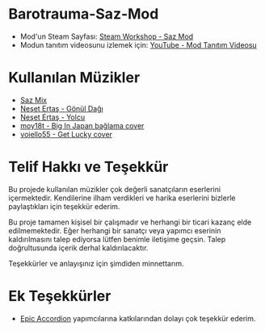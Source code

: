 # Barotrauma-Saz-Mod
- Mod'un Steam Sayfası: [Steam Workshop - Saz Mod](https://steamcommunity.com/sharedfiles/filedetails/?id=2674924642)
- Modun tanıtım videosunu izlemek için: [YouTube - Mod Tanıtım Videosu](https://youtu.be/wUh9eHDFlzI)

# Kullanılan Müzikler

- [Saz Mix](https://www.youtube.com/watch?v=ZxCSTRxfqKc)
- [Neşet Ertaş - Gönül Dağı](https://www.youtube.com/watch?v=aXLj7rM6UQQ)
- [Neşet Ertaş - Yolcu](https://www.youtube.com/watch?v=V9kbKSXfkvA)
- [moy18t - Big In Japan bağlama cover](https://www.youtube.com/watch?v=1ZCCYiJBcHk)
- [voiello55 - Get Lucky cover](https://vt.tiktok.com/ZS69nQnDW/)

# Telif Hakkı ve Teşekkür

Bu projede kullanılan müzikler çok değerli sanatçıların eserlerini içermektedir. Kendilerine ilham verdikleri ve harika eserlerini bizlerle paylaştıkları için teşekkür ederim.

Bu proje tamamen kişisel bir çalışmadır ve herhangi bir ticari kazanç elde edilmemektedir. Eğer herhangi bir sanatçı veya yapımcı eserinin kaldırılmasını talep ediyorsa lütfen benimle iletişime geçsin. Talep doğrultusunda içerik derhal kaldırılacaktır.

Teşekkürler ve anlayışınız için şimdiden minnettarım.

# Ek Teşekkürler

- [Epic Accordion](https://steamcommunity.com/sharedfiles/filedetails/?id=2876860342) yapımcılarına katkılarından dolayı çok teşekkür ederim.
